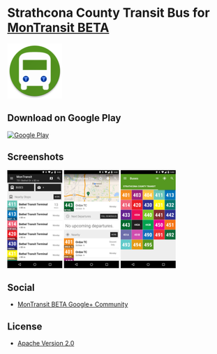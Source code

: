 # Strathcona County Transit Bus for [MonTransit BETA](https://github.com/mtransitapps/mtransit-for-android)

<img width="25%" height="25%" src="https://raw.githubusercontent.com/mtransitapps/ca-strathcona-county-transit-bus-android/master/pub/hi-res-app-icon.png"/>

## Download on Google Play

[![Google Play](https://developer.android.com/images/brand/en_app_rgb_wo_60.png)](https://play.google.com/store/apps/details?id=org.mtransit.android.ca_strathcona_county_transit_bus)

## Screenshots

<img width="25%" height="25%" src="https://raw.githubusercontent.com/mtransitapps/ca-strathcona-county-transit-bus-android/master/pub/screenshot-phone-1.png"/>
<img width="25%" height="25%" src="https://raw.githubusercontent.com/mtransitapps/ca-strathcona-county-transit-bus-android/master/pub/screenshot-phone-2.png"/>
<img width="25%" height="25%" src="https://raw.githubusercontent.com/mtransitapps/ca-strathcona-county-transit-bus-android/master/pub/screenshot-phone-3.png"/>

## Social

* [MonTransit BETA Google+ Community](https://plus.google.com/communities/111796337224469270605)

## License

* [Apache Version 2.0](http://www.apache.org/licenses/LICENSE-2.0.html)
